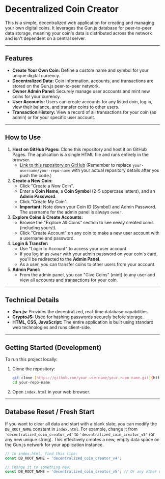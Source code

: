 # Decentralized Coin Creator

This is a simple, decentralized web application for creating and managing your own digital coins. It leverages the Gun.js database for peer-to-peer data storage, meaning your coin's data is distributed across the network and isn't dependent on a central server.

---

## Features

* **Create Your Own Coin:** Define a custom name and symbol for your unique digital currency.
* **Decentralized Data:** Coin information, accounts, and transactions are stored on the Gun.js peer-to-peer network.
* **Owner Admin Panel:** Securely manage user accounts and mint new coins for your currency.
* **User Accounts:** Users can create accounts for any listed coin, log in, view their balance, and transfer coins to other users.
* **Transaction History:** View a record of all transactions for your coin (as admin) or for your specific user account.

---

## How to Use

1.  **Host on GitHub Pages:** Clone this repository and host it on GitHub Pages. The application is a single HTML file and runs entirely in the browser.
    * [Link to this repository on GitHub](https://github.com/your-username/your-repo-name) (Remember to replace `your-username/your-repo-name` with your actual repository details after you push the code.)
2.  **Create a New Coin:**
    * Click "Create a New Coin".
    * Enter a **Coin Name**, a **Coin Symbol** (2-5 uppercase letters), and an **Admin Password**.
    * Click "Create My Coin".
    * **Important:** Note down your Coin ID (Symbol) and Admin Password. The username for the admin panel is always `owner`.
3.  **Explore Coins & Create Accounts:**
    * Browse the "Explore All Coins" section to see newly created coins (including yours!).
    * Click "Create Account" on any coin to make a new user account with a username and password.
4.  **Login & Transfer:**
    * Use "Login to Account" to access your user account.
    * If you log in as `owner` with your admin password on your coin's card, you'll be redirected to the **Admin Panel**.
    * As a user, you can transfer coins to other users from your account.
5.  **Admin Panel:**
    * From the admin panel, you can "Give Coins" (mint) to any user and view all accounts and transactions for your coin.

---

## Technical Details

* **Gun.js:** Provides the decentralized, real-time database capabilities.
* **CryptoJS:** Used for hashing passwords securely before storage.
* **HTML, CSS, JavaScript:** The entire application is built using standard web technologies and runs client-side.

---

## Getting Started (Development)

To run this project locally:

1.  Clone the repository:
    ```bash
    git clone [https://github.com/your-username/your-repo-name.git](https://github.com/your-username/your-repo-name.git)
    cd your-repo-name
    ```
2.  Open `index.html` in your web browser.

---

## Database Reset / Fresh Start

If you want to clear all data and start with a blank slate, you can modify the `DB_ROOT_NAME` constant in `index.html`. For example, change it from `'decentralized_coin_creator_v4'` to `'decentralized_coin_creator_v5'` (or any new unique string). This effectively creates a new, empty data space on the Gun.js network for your application instance.

```javascript
// In index.html, find this line:
const DB_ROOT_NAME = 'decentralized_coin_creator_v4';

// Change it to something new:
const DB_ROOT_NAME = 'decentralized_coin_creator_v5'; // Or any other unique name
